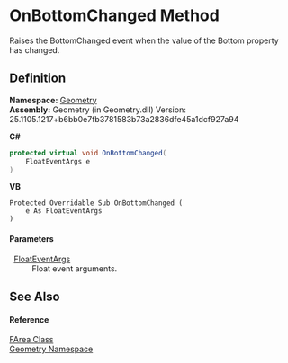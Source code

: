 # OnBottomChanged Method


Raises the BottomChanged event when the value of the Bottom property has changed.



## Definition
**Namespace:** <a href="eb409b48-e279-bdb4-daf3-3196b72d55a2.md">Geometry</a>  
**Assembly:** Geometry (in Geometry.dll) Version: 25.1105.1217+b6bb0e7fb3781583b73a2836dfe45a1dcf927a94

**C#**
``` C#
protected virtual void OnBottomChanged(
	FloatEventArgs e
)
```
**VB**
``` VB
Protected Overridable Sub OnBottomChanged ( 
	e As FloatEventArgs
)
```



#### Parameters
<dl><dt>  <a href="ffb00a31-7c7b-02be-48f3-77a46b4806fc.md">FloatEventArgs</a></dt><dd>Float event arguments.</dd></dl>

## See Also


#### Reference
<a href="bb9e7df7-af91-41d9-e4eb-f0500ec02002.md">FArea Class</a>  
<a href="eb409b48-e279-bdb4-daf3-3196b72d55a2.md">Geometry Namespace</a>  
